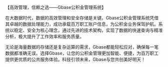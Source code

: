 【高效管理，信赖之选——Gbase公积金管理系统】

在大数据时代，数据的高效管理和安全存储是关键。Gbase公积金管理系统凭借其卓越的数据处理能力，成功承载百万职工账户信息，为公积金业务保驾护航。系统以稳定、安全为核心理念，通过先进的技术架构，实现了数据的快速查询与精准分析，极大提升了工作效率和服务质量。

无论是海量数据的存储还是复杂运算的需求，Gbase都能轻松应对，确保每一笔数据都准确无误。选择Gbase，让您的公积金管理更加智能、便捷，为百万职工提供更优质的公共服务体验。科技引领未来，Gbase与您共创美好明天！